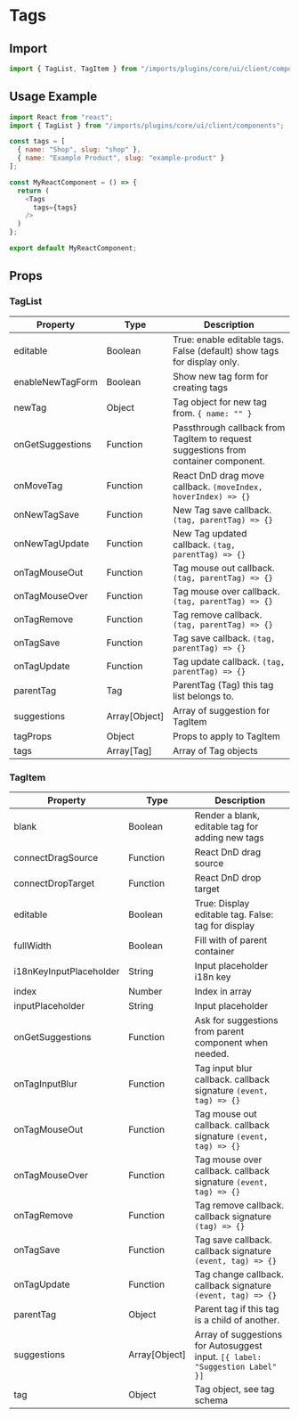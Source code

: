 # Tags

## Import

```javascript
import { TagList, TagItem } from "/imports/plugins/core/ui/client/components";
```

## Usage Example

```javascript
import React from "react";
import { TagList } from "/imports/plugins/core/ui/client/components";

const tags = [
  { name: "Shop", slug: "shop" },
  { name: "Example Product", slug: "example-product" }
];

const MyReactComponent = () => {
  return (
    <Tags
      tags={tags}
    />
  )
};

export default MyReactComponent;
```

## Props

### TagList

Property         | Type          | Description
---------------- | ------------- | ----------------------------------------------------------------------------------
editable         | Boolean       | True: enable editable tags. False (default) show tags for display only.
enableNewTagForm | Boolean       | Show new tag form for creating tags
newTag           | Object        | Tag object for new tag from. `{ name: "" }`
onGetSuggestions | Function      | Passthrough callback from TagItem to request suggestions from container component.
onMoveTag        | Function      | React DnD drag move callback. `(moveIndex, hoverIndex) => {}`
onNewTagSave     | Function      | New Tag save callback. `(tag, parentTag) => {}`
onNewTagUpdate   | Function      | New Tag updated callback. `(tag, parentTag) => {}`
onTagMouseOut    | Function      | Tag mouse out callback. `(tag, parentTag) => {}`
onTagMouseOver   | Function      | Tag mouse over callback. `(tag, parentTag) => {}`
onTagRemove      | Function      | Tag remove callback. `(tag, parentTag) => {}`
onTagSave        | Function      | Tag save callback. `(tag, parentTag) => {}`
onTagUpdate      | Function      | Tag update callback. `(tag, parentTag) => {}`
parentTag        | Tag           | ParentTag (Tag) this tag list belongs to.
suggestions      | Array[Object] | Array of suggestion for TagItem
tagProps         | Object        | Props to apply to TagItem
tags             | Array[Tag]    | Array of Tag objects

### TagItem

Property                | Type          | Description
----------------------- | ------------- | -----------------------------------------------------------------------------
blank                   | Boolean       | Render a blank, editable tag for adding new tags
connectDragSource       | Function      | React DnD drag source
connectDropTarget       | Function      | React DnD drop target
editable                | Boolean       | True: Display editable tag. False: tag for display
fullWidth               | Boolean       | Fill with of parent container
i18nKeyInputPlaceholder | String        | Input placeholder i18n key
index                   | Number        | Index in array
inputPlaceholder        | String        | Input placeholder
onGetSuggestions        | Function      | Ask for suggestions from parent component when needed.
onTagInputBlur          | Function      | Tag input blur callback. callback signature `(event, tag) => {}`
onTagMouseOut           | Function      | Tag mouse out callback. callback signature `(event, tag) => {}`
onTagMouseOver          | Function      | Tag mouse over callback. callback signature `(event, tag) => {}`
onTagRemove             | Function      | Tag remove callback. callback signature `(tag) => {}`
onTagSave               | Function      | Tag save callback. callback signature `(event, tag) => {}`
onTagUpdate             | Function      | Tag change callback. callback signature `(event, tag) => {}`
parentTag               | Object        | Parent tag if this tag is a child of another.
suggestions             | Array[Object] | Array of suggestions for Autosuggest input. `[{ label: "Suggestion Label" }]`
tag                     | Object        | Tag object, see tag schema
